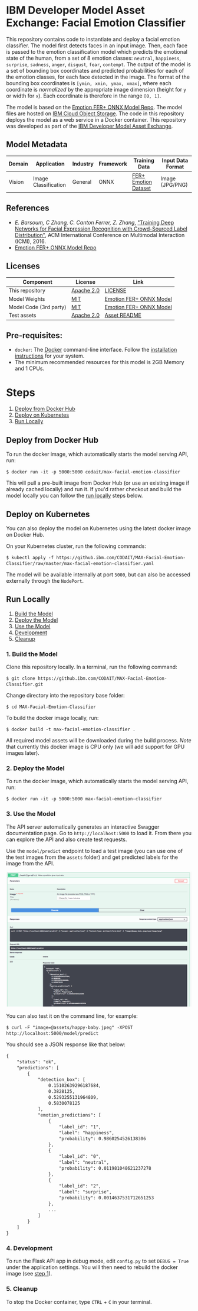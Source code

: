 # IBM Developer Model Asset Exchange: Facial Emotion Classifier

This repository contains code to instantiate and deploy a facial emotion classifier. The model first detects faces in an input image. Then, each face is passed to the emotion classification model which predicts the emotional state of the human, from a set of 8 emotion classes: `neutral`, `happiness`, `surprise`, `sadness`, `anger`, `disgust`, `fear`, `contempt`. The output of the model is a set of bounding box coordinates and predicted probabilities for each of the emotion classes, for each face detected in the image. The format of the bounding box coordinates is `[ymin, xmin, ymax, xmax]`, where each coordinate is _normalized_ by the appropriate image dimension (height for `y` or width for `x`). Each coordinate is therefore in the range `[0, 1]`.


The model is based on the [Emotion FER+ ONNX Model Repo](https://github.com/onnx/models/tree/master/emotion_ferplus). The model files are hosted on
[IBM Cloud Object Storage](http://max-assets.s3-api.us-geo.objectstorage.softlayer.net/max-facial-emotion-classifier/1.0/assets.tar.gz).
The code in this repository deploys the model as a web service in a Docker container. This repository was developed
as part of the [IBM Developer Model Asset Exchange](https://developer.ibm.com/exchanges/models/).

## Model Metadata
| Domain | Application | Industry  | Framework | Training Data | Input Data Format |
| ------------- | --------  | -------- | --------- | --------- | -------------- |
| Vision | Image Classification | General | ONNX | [FER+ Emotion Dataset](https://www.kaggle.com/c/challenges-in-representation-learning-facial-expression-recognition-challenge/data) | Image (JPG/PNG) |

## References

* _E. Barsoum, C Zhang, C. Canton Ferrer, Z. Zhang_, ["Training Deep Networks for Facial Expression Recognition with Crowd-Sourced Label Distribution"](https://arxiv.org/abs/1608.01041), ACM International Conference on Multimodal Interaction (ICMI), 2016.
* [Emotion FER+ ONNX Model Repo](https://github.com/onnx/models/tree/master/emotion_ferplus)

## Licenses

| Component | License | Link  |
| ------------- | --------  | -------- |
| This repository | [Apache 2.0](https://www.apache.org/licenses/LICENSE-2.0) | [LICENSE](LICENSE) |
| Model Weights | [MIT](https://opensource.org/licenses/MIT) | [Emotion FER+ ONNX Model](https://github.com/onnx/models/tree/master/emotion_ferplus#license) |
| Model Code (3rd party) | [MIT](https://opensource.org/licenses/MIT)  | [Emotion FER+ ONNX Model](https://github.com/onnx/models/tree/master/emotion_ferplus#license) |
| Test assets | [Apache 2.0](https://www.apache.org/licenses/LICENSE-2.0) | [Asset README](assets/README.md) |

## Pre-requisites:

* `docker`: The [Docker](https://www.docker.com/) command-line interface. Follow the [installation instructions](https://docs.docker.com/install/) for your system.
* The minimum recommended resources for this model is 2GB Memory and 1 CPUs.

# Steps

1. [Deploy from Docker Hub](#deploy-from-docker-hub)
2. [Deploy on Kubernetes](#deploy-on-kubernetes)
3. [Run Locally](#run-locally)

## Deploy from Docker Hub

To run the docker image, which automatically starts the model serving API, run:

```
$ docker run -it -p 5000:5000 codait/max-facial-emotion-classifier
```

This will pull a pre-built image from Docker Hub (or use an existing image if already cached locally) and run it.
If you'd rather checkout and build the model locally you can follow the [run locally](#run-locally) steps below.

## Deploy on Kubernetes

You can also deploy the model on Kubernetes using the latest docker image on Docker Hub.

On your Kubernetes cluster, run the following commands:

```
$ kubectl apply -f https://github.ibm.com/CODAIT/MAX-Facial-Emotion-Classifier/raw/master/max-facial-emotion-classifier.yaml
```

The model will be available internally at port `5000`, but can also be accessed externally through the `NodePort`.

## Run Locally

1. [Build the Model](#1-build-the-model)
2. [Deploy the Model](#2-deploy-the-model)
3. [Use the Model](#3-use-the-model)
4. [Development](#4-development)
5. [Cleanup](#5-cleanup)


### 1. Build the Model

Clone this repository locally. In a terminal, run the following command:

```
$ git clone https://github.ibm.com/CODAIT/MAX-Facial-Emotion-Classifier.git
```

Change directory into the repository base folder:

```
$ cd MAX-Facial-Emotion-Classifier
```

To build the docker image locally, run:

```
$ docker build -t max-facial-emotion-classifier .
```

All required model assets will be downloaded during the build process. _Note_ that currently this docker image is CPU only (we will add support for GPU images later).


### 2. Deploy the Model

To run the docker image, which automatically starts the model serving API, run:

```
$ docker run -it -p 5000:5000 max-facial-emotion-classifier
```

### 3. Use the Model

The API server automatically generates an interactive Swagger documentation page. Go to `http://localhost:5000` to load it. From there you can explore the API and also create test requests.

Use the `model/predict` endpoint to load a test image (you can use one of the test images from the `assets` folder) and get predicted labels for the image from the API.

![Swagger UI](docs/swagger-screenshot.png)

You can also test it on the command line, for example:

```
$ curl -F "image=@assets/happy-baby.jpeg" -XPOST http://localhost:5000/model/predict
```

You should see a JSON response like that below:

```
{
    "status": "ok",
    "predictions": [
        {
            "detection_box": [
                0.15102639296187684,
                0.3828125,
                0.5293255131964809,
                0.5830078125
            ],
            "emotion_predictions": [
                {
                    "label_id": "1",
                    "label": "happiness",
                    "probability": 0.9860254526138306
                },
                {
                    "label_id": "0",
                    "label": "neutral",
                    "probability": 0.011981048621237278
                },
                {
                    "label_id": "2",
                    "label": "surprise",
                    "probability": 0.0014637531712651253
                },
                ...
            ]
        }
    ]
}
```

### 4. Development

To run the Flask API app in debug mode, edit `config.py` to set `DEBUG = True` under the application settings. You will then need to rebuild the docker image (see [step 1](#1-build-the-model)).

### 5. Cleanup

To stop the Docker container, type `CTRL` + `C` in your terminal.
